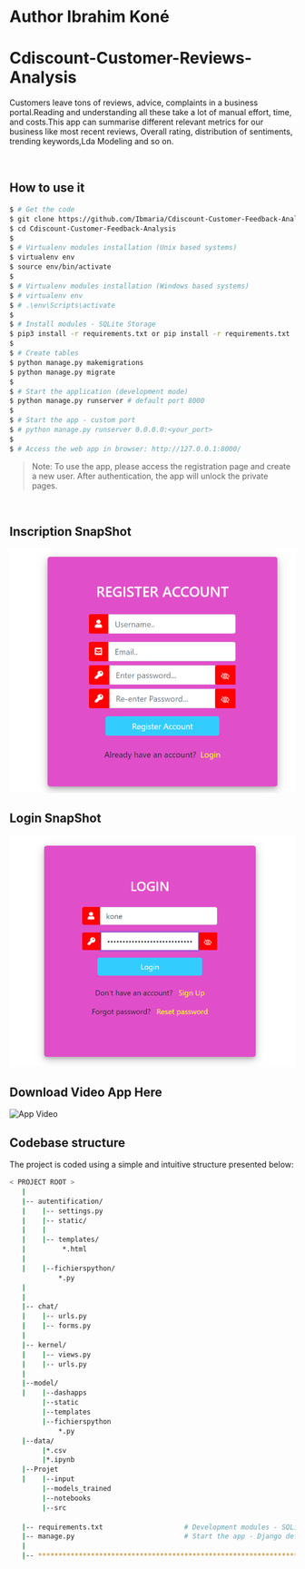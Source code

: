 # Author Ibrahim Koné
# Cdiscount-Customer-Reviews-Analysis

Customers leave tons of reviews, advice, complaints in a business portal.Reading and understanding all these take a lot of manual effort, time, and costs.This app can summarise different relevant metrics for our business like most recent reviews, Overall rating, distribution of sentiments, trending keywords,Lda Modeling and so on.

<br />

## How to use it

```bash
$ # Get the code
$ git clone https://github.com/Ibmaria/Cdiscount-Customer-Feedback-Analysis.git
$ cd Cdiscount-Customer-Feedback-Analysis
$
$ # Virtualenv modules installation (Unix based systems)
$ virtualenv env
$ source env/bin/activate
$
$ # Virtualenv modules installation (Windows based systems)
$ # virtualenv env
$ # .\env\Scripts\activate
$
$ # Install modules - SQLite Storage
$ pip3 install -r requirements.txt or pip install -r requirements.txt
$
$ # Create tables
$ python manage.py makemigrations
$ python manage.py migrate
$
$ # Start the application (development mode)
$ python manage.py runserver # default port 8000
$
$ # Start the app - custom port
$ # python manage.py runserver 0.0.0.0:<your_port>
$
$ # Access the web app in browser: http://127.0.0.1:8000/
```

> Note: To use the app, please access the registration page and create a new user. After authentication, the app will unlock the private pages.

<br />

## Inscription SnapShot
![App screenshot](https://github.com/Ibmaria/Cdiscount-Customer-Feedback-Analysis/blob/master/screenshot/inscription.PNG)

## Login SnapShot
![App screenshot](https://github.com/Ibmaria/Cdiscount-Customer-Feedback-Analysis/blob/master/screenshot/login.PNG)

## Download Video App Here
![App Video](https://github.com/Ibmaria/Cdiscount-Customer-Feedback-Analysis/blob/master/videoapp.gif)


## Codebase structure

The project is coded using a simple and intuitive structure presented below:

```bash
< PROJECT ROOT >
   |
   |-- autentification/                              
   |    |-- settings.py                    
   |    |-- static/
   |    |
   |    |-- templates/                     
   |         *.html 
   |                       
   |    |--fichierspython/
            *.py
   |                             
   |
   |-- chat/                     
   |    |-- urls.py                          
   |    |-- forms.py                        
   |
   |-- kernel/                                
   |    |-- views.py                       
   |    |-- urls.py                          
   |
   |--model/
   |    |--dashapps
        |--static
        |--templates
        |--fichierspython
            *.py
   |--data/
        |*.csv
        |*.ipynb
   |--Projet
   |    |--input
        |--models_trained
        |--notebooks
        |--src
   
   |-- requirements.txt                    # Development modules - SQLite  storage                               
   |-- manage.py                           # Start the app - Django default start script
   |
   |-- ************************************************************************
```

<br />





